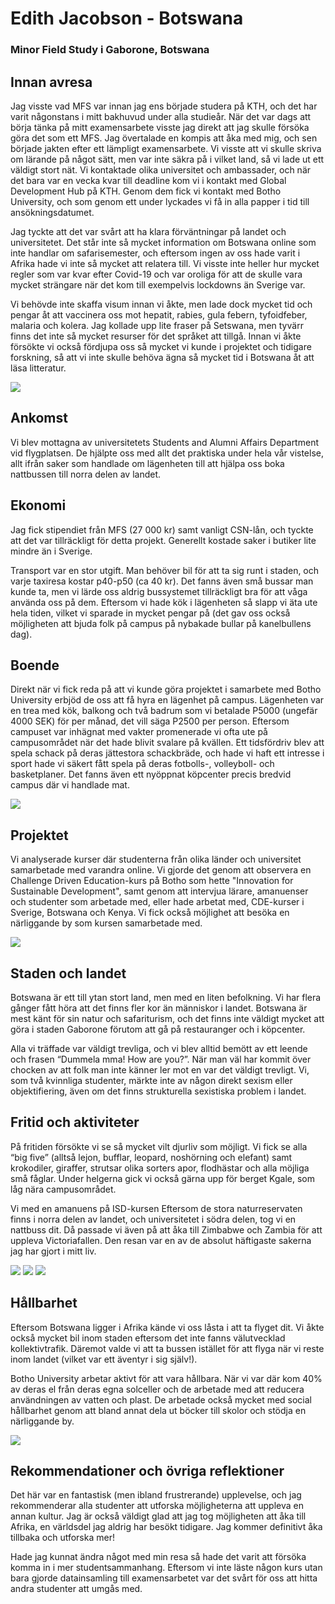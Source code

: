 # Edith Jacobson - Botswana
### Minor Field Study i Gaborone, Botswana

## Innan avresa
Jag visste vad MFS var innan jag ens började studera på KTH, och det har varit någonstans i mitt bakhuvud under alla studieår. När det var dags att börja tänka på mitt examensarbete visste jag direkt att jag skulle försöka göra det som ett MFS. Jag övertalade en kompis att åka med mig, och sen började jakten efter ett lämpligt examensarbete. Vi visste att vi skulle skriva om lärande på något sätt, men var inte säkra på i vilket land, så vi lade ut ett väldigt stort nät. Vi kontaktade olika universitet och ambassader, och när det bara var en vecka kvar till deadline kom vi i kontakt med Global Development Hub på KTH. Genom dem fick vi kontakt med Botho University, och som genom ett under lyckades vi få in alla papper i tid till ansökningsdatumet.  

Jag tyckte att det var svårt att ha klara förväntningar på landet och universitetet. Det står inte så mycket information om Botswana online som inte handlar om safarisemester, och eftersom ingen av oss hade varit i Afrika hade vi inte så mycket att relatera till. Vi visste inte heller hur mycket regler som var kvar efter Covid-19 och var oroliga för att de skulle vara mycket strängare när det kom till exempelvis lockdowns än Sverige var.  

Vi behövde inte skaffa visum innan vi åkte, men lade dock mycket tid och pengar åt att vaccinera oss mot hepatit, rabies, gula febern, tyfoidfeber, malaria och kolera. Jag kollade upp lite fraser på Setswana, men tyvärr finns det inte så mycket resurser för det språket att tillgå. Innan vi åkte försökte vi också fördjupa oss så mycket vi kunde i projektet och tidigare forskning, så att vi inte skulle behöva ägna så mycket tid i Botswana åt att läsa litteratur.

<div class="rese-img-container">
    <img src="../../media/reseberattelser/edith-jacobson-botswana001.jpg" class="rese-mid">  
</div>

## Ankomst
Vi blev mottagna av universitetets Students and Alumni Affairs Department vid flygplatsen. De hjälpte oss med allt det praktiska under hela vår vistelse, allt ifrån saker som handlade om lägenheten till att hjälpa oss boka nattbussen till norra delen av landet.

## Ekonomi
Jag fick stipendiet från MFS (27 000 kr) samt vanligt CSN-lån, och tyckte att det var tillräckligt för detta projekt. Generellt kostade saker i butiker lite mindre än i Sverige.  

Transport var en stor utgift. Man behöver bil för att ta sig runt i staden, och varje taxiresa kostar p40-p50 (ca 40 kr). Det fanns även små bussar man kunde ta, men vi lärde oss aldrig bussystemet tillräckligt bra för att våga använda oss på dem. Eftersom vi hade kök i lägenheten så slapp vi äta ute hela tiden, vilket vi sparade in mycket pengar på (det gav oss också möjligheten att bjuda folk på campus på nybakade bullar på kanelbullens dag).

## Boende
Direkt när vi fick reda på att vi kunde göra projektet i samarbete med Botho University erbjöd de oss att få hyra en lägenhet på campus. Lägenheten var en trea med kök, balkong och två badrum som vi betalade P5000 (ungefär 4000 SEK) för per månad, det vill säga P2500 per person. Eftersom campuset var inhägnat med vakter promenerade vi ofta ute på campusområdet när det hade blivit svalare på kvällen. Ett tidsfördriv blev att spela schack på deras jättestora schackbräde, och hade vi haft ett intresse i sport hade vi säkert fått spela på deras fotbolls-, volleyboll- och basketplaner. Det fanns även ett nyöppnat köpcenter precis bredvid campus där vi handlade mat.

<div class="rese-img-container">
    <img src="../../media/reseberattelser/edith-jacobson-botswana002.jpg" class="rese-mid">  
</div>

## Projektet
Vi analyserade kurser där studenterna från olika länder och universitet samarbetade med varandra online. Vi gjorde det genom att observera en Challenge Driven Education-kurs på Botho som hette "Innovation for Sustainable Development", samt genom att intervjua lärare, amanuenser och studenter som arbetade med, eller hade arbetat med, CDE-kurser i Sverige, Botswana och Kenya. Vi fick också möjlighet att besöka en närliggande by som kursen samarbetade med.  

<div class="rese-img-container">
    <img src="../../media/reseberattelser/edith-jacobson-botswana005.jpg" class="rese-mid">  
</div>

## Staden och landet
Botswana är ett till ytan stort land, men med en liten befolkning. Vi har flera gånger fått höra att det finns fler kor än människor i landet. Botswana är mest känt för sin natur och safariturism, och det finns inte väldigt mycket att göra i staden Gaborone förutom att gå på restauranger och i köpcenter.  

Alla vi träffade var väldigt trevliga, och vi blev alltid bemött av ett leende och frasen “Dummela mma! How are you?”. När man väl har kommit över chocken av att folk man inte känner ler mot en var det väldigt trevligt. Vi, som två kvinnliga studenter, märkte inte av någon direkt sexism eller objektifiering, även om det finns strukturella sexistiska problem i landet.  

## Fritid och aktiviteter
På fritiden försökte vi se så mycket vilt djurliv som möjligt. Vi fick se alla “big five” (alltså lejon, bufflar, leopard, noshörning och elefant) samt krokodiler, giraffer, strutsar olika sorters apor, flodhästar och alla möjliga små fåglar. Under helgerna gick vi också gärna upp för berget Kgale, som låg nära campusområdet.  

Vi med en amanuens på ISD-kursen Eftersom de stora naturreservaten finns i norra delen av landet, och universitetet i södra delen, tog vi en nattbuss dit. Då passade vi även på att åka till Zimbabwe och Zambia för att uppleva Victoriafallen. Den resan var en av de absolut häftigaste sakerna jag har gjort i mitt liv.  

<div class="rese-img-container">
    <img src="../../media/reseberattelser/edith-jacobson-botswana008.jpg" class="rese-mid">  
    <img src="../../media/reseberattelser/edith-jacobson-botswana009.jpg" class="rese-mid">  
    <img src="../../media/reseberattelser/edith-jacobson-botswana011.jpg" class="rese-mid">  
</div>

## Hållbarhet
Eftersom Botswana ligger i Afrika kände vi oss låsta i att ta flyget dit. Vi åkte också mycket bil inom staden eftersom det inte fanns välutvecklad kollektivtrafik. Däremot valde vi att ta bussen istället för att flyga när vi reste inom landet (vilket var ett äventyr i sig själv!).  

Botho University arbetar aktivt för att vara hållbara. När vi var där kom 40% av deras el från deras egna solceller och de arbetade med att reducera användningen av vatten och plast. De arbetade också mycket med social hållbarhet genom att bland annat dela ut böcker till skolor och stödja en närliggande by.

<div class="rese-img-container">
    <img src="../../media/reseberattelser/edith-jacobson-botswana017.jpg" class="rese-mid">  
</div>

## Rekommendationer och övriga reflektioner
Det här var en fantastisk (men ibland frustrerande) upplevelse, och jag rekommenderar alla studenter att utforska möjligheterna att uppleva en annan kultur. Jag är också väldigt glad att jag tog möjligheten att åka till Afrika, en världsdel jag aldrig har besökt tidigare. Jag kommer definitivt åka tillbaka och utforska mer!  

Hade jag kunnat ändra något med min resa så hade det varit att försöka komma in i mer  studentsammanhang. Eftersom vi inte läste någon kurs utan bara gjorde datainsamling till examensarbetet var det svårt för oss att hitta andra studenter att umgås med.
